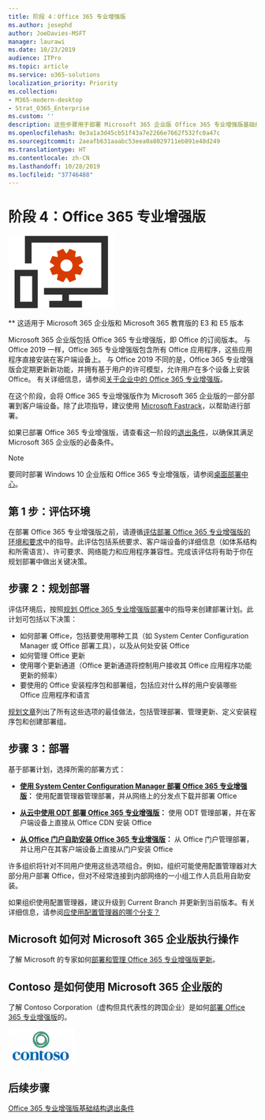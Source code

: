 ```yaml
---
title: 阶段 4：Office 365 专业增强版
ms.author: josephd
author: JoeDavies-MSFT
manager: laurawi
ms.date: 10/23/2019
audience: ITPro
ms.topic: article
ms.service: o365-solutions
localization_priority: Priority
ms.collection:
- M365-modern-desktop
- Strat_O365_Enterprise
ms.custom: ''
description: 这些步骤用于部署 Microsoft 365 企业版 Office 365 专业增强版基础结构。
ms.openlocfilehash: 0e3a1a3d45cb51f43a7e2266e7662f532fc0a47c
ms.sourcegitcommit: 2aeafb631aaabc53eea0a8029711eb891e48d249
ms.translationtype: HT
ms.contentlocale: zh-CN
ms.lasthandoff: 10/28/2019
ms.locfileid: "37746488"
---
```

# <a name="phase-4-office-365-proplus"></a>阶段 4：Office 365 专业增强版

![阶段 4：Office 365 专业增强版](./media/deploy-foundation-infrastructure/O365proplus_icon.png)

** 这适用于 Microsoft 365 企业版和 Microsoft 365 教育版的 E3 和 E5 版本

Microsoft 365 企业版包括 Office 365 专业增强版，即 Office 的订阅版本。 与 Office 2019 一样，Office 365 专业增强版包含所有 Office 应用程序，这些应用程序直接安装在客户端设备上。 与 Office 2019 不同的是，Office 365 专业增强版会定期更新新功能，并拥有基于用户的许可模型，允许用户在多个设备上安装 Office。 有关详细信息，请参阅[关于企业中的 Office 365 专业增强版](https://docs.microsoft.com/deployoffice/about-office-365-proplus-in-the-enterprise)。

在这个阶段，会将 Office 365 专业增强版作为 Microsoft 365 企业版的一部分部署到客户端设备。除了此项指导，建议使用 [Microsoft Fastrack](https://fasttrack.microsoft.com/office)，以帮助进行部署。 

如果已部署 Office 365 专业增强版，请查看这一阶段的[退出条件](office365proplus-exit-criteria.md)，以确保其满足 Microsoft 365 企业版的必备条件。

>[!Note]
>要同时部署 Windows 10 企业版和 Office 365 专业增强版，请参阅[桌面部署中心](desktop-deployment-center-home.md)。
>

## <a name="step-1-assess-your-environment"></a>第 1 步：评估环境

在部署 Office 365 专业增强版之前，请遵循[评估部署 Office 365 专业增强版的环境和要求](https://docs.microsoft.com/DeployOffice/assess-office-365-proplus)中的指导。此评估包括系统要求、客户端设备的详细信息（如体系结构和所需语言）、许可要求、网络能力和应用程序兼容性。完成该评估将有助于你在规划部署中做出关键决策。

## <a name="step-2-plan-your-deployment"></a>步骤 2：规划部署

评估环境后，按照[规划 Office 365 专业增强版部署](https://docs.microsoft.com/DeployOffice/plan-office-365-proplus)中的指导来创建部署计划。此计划可包括以下决策： 

- 如何部署 Office，包括要使用哪种工具（如 System Center Configuration Manager 或 Office 部署工具），以及从何处安装 Office
- 如何管理 Office 更新
- 使用哪个更新通道（Office 更新通道将控制用户接收其 Office 应用程序功能更新的频率）
- 要使用的 Office 安装程序包和部署组，包括应对什么样的用户安装哪些 Office 应用程序和语言

[规划文章](https://docs.microsoft.com/DeployOffice/plan-office-365-proplus)列出了所有这些选项的最佳做法，包括管理部署、管理更新、定义安装程序包和创建部署组。 

## <a name="step-3-deploy"></a>步骤 3：部署

基于部署计划，选择所需的部署方式：

- **[使用 System Center Configuration Manager 部署 Office 365 专业增强版](https://docs.microsoft.com/deployoffice/deploy-office-365-proplus-with-system-center-configuration-manager)：** 使用配置管理器管理部署，并从网络上的分发点下载并部署 Office

- **[从云中使用 ODT 部署 Office 365 专业增强版](https://docs.microsoft.com/deployoffice/deploy-office-365-proplus-from-the-cloud)：** 使用 ODT 管理部署，并在客户端设备上直接从 Office CDN 安装 Office
 
- **[从 Office 门户自助安装 Office 365 专业增强版](https://support.office.com/article/Download-and-install-or-reinstall-Office-365-or-Office-2016-on-a-PC-or-Mac-4414EAAF-0478-48BE-9C42-23ADC4716658)：** 从 Office 门户管理部署，并让用户在其客户端设备上直接从门户安装 Office

许多组织将针对不同用户使用这些选项组合。例如，组织可能使用配置管理器对大部分用户部署 Office，但对不经常连接到内部网络的一小组工作人员启用自助安装。 

如果组织使用配置管理器，建议升级到 Current Branch 并更新到当前版本。有关详细信息，请参阅[应使用配置管理器的哪个分支？](https://docs.microsoft.com/sccm/core/understand/which-branch-should-i-use)

## <a name="how-microsoft-does-microsoft-365-enterprise"></a>Microsoft 如何对 Microsoft 365 企业版执行操作

了解 Microsoft 的专家如何[部署和管理 Office 365 专业增强版更新](https://www.microsoft.com/zh-CN/itshowcase/deploying-and-managing-microsoft-365#primaryR7)。

## <a name="how-contoso-did-microsoft-365-enterprise"></a>Contoso 是如何使用 Microsoft 365 企业版的

了解 Contoso Corporation（虚构但具代表性的跨国企业）是如何[部署 Office 365 专业增强版](contoso-o365pp.md)的。

![Contoso Corporation](./media/contoso-overview/contoso-icon.png)

## <a name="next-step"></a>后续步骤

[Office 365 专业增强版基础结构退出条件](office365proplus-exit-criteria.md)
